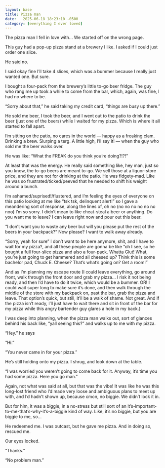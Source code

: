 ```yaml
---
layout: base
title: Pizza man
date:   2025-06-18 18:23:10 -0500
category: [everything I ever loved]
---
```


The pizza man I fell in love with… We started off on the wrong page.

This guy had a pop-up pizza stand at a brewery I like. I asked if I could just order one slice.

He said no.

I said okay fine I’ll take 4 slices, which was a bummer because I really just wanted one. But sure.

I bought a four-pack from the brewery’s little to-go beer fridge. The guy who rang me up took a while to come from the bar, which, again, was fine, I had no where to be.

“Sorry about that,” he said taking my credit card, “things are busy up there.”

He sold me beer, I took the beer, and I went out to the patio to drink the beer (just one of the beers) while I waited for my pizza. Which is where it all started to fall apart.

I’m sitting on the patio, no cares in the world — happy as a freaking clam. Drinking a brew. Slurping a terg. A little high, I’ll say it! — when the guy who sold me the beer walks over.

He was like: “What the FREAK do you think you’re doing?!?!”

At least that was the energy. He really said something like, hey man, just so you know, the to-go beers are meant to-go. We sell those at a liquor-store price, and they are not for drinking at the patio. He was fidgety-mad. Like he was so frustrated/ticked/peeved that he needed to shift his weight around a bunch.

I’m ashamed/suprised!/flustered, and I’m feeling the eyes of everyone on this patio looking at me like “tsk tsk, delinquent alert!” so I gave a meandering sort of response, along the lines of, oh no (no no no no no no noo) I’m so sorry. I didn’t mean to like cheat-steal a beer or anything. Do you want me to leave? I can leave right now and pour out this beer.

“I don’t want you to waste any beer but will you please put the rest of the beers in your backpack?” Now please? I want to walk away already.

“Sorry, yeah for sure” I don’t want to be here anymore, shit, and I have to wait for my pizza?, and all these people are gonna be like “oh I see, so he bought a full four-slice pizza and also a four-pack. Whatta Glut! What, you’re just going to get hammered and all cheesed up? Think this is some bachelor pad, Chuck E. Cheese? That’s what’s going on? Get a room!”

And as I’m planning my escape route (I could leave everything, go around front, walk through the front door and grab my pizza… I risk it not being ready, and then I’d have to do it twice, which would be a bummer. OR! I could wait super long to make sure it’s done, and then walk through the middle of the store with my backpack on, past the bar, grab the pizza and leave. That option’s quick, but still, it’ll be a walk of shame. Not great. And if the pizza isn’t ready, I’ll just have to wait there and sit in front of the bar for my pizza while this angry bartender guy glares a hole in my back.)

I was deep into planning, when the pizza man walks out, sort of glances behind his back like, “yall seeing this?” and walks up to me with my pizza.

“Hey.” he says

“Hi.”

“You never came in for your pizza.”

He’s still holding onto my pizza. I shrug, and look down at the table.

“I was worried you weren’t going to come back for it. Anyway, it’s time you had some pizza. Here you go man.”

Again, not what was said at all, but that was the vibe! It was like he was this long-lost friend who I’d made very loose and ambiguous plans to meet up with, and I’d hadn’t shown up, because cmon, no biggie. We didn’t lock it in.

But for him, it was a biggie, in a no-stress but still sort of an it’s-important-to-me-that’s-why-it’s-a-biggie kind of way. Like, it’s no biggie, but you are biggie to me, so...

He redeemed me. I was outcast, but he gave me pizza. And in doing so, rescued me.

Our eyes locked.

“Thanks.”

“No problem man.”

